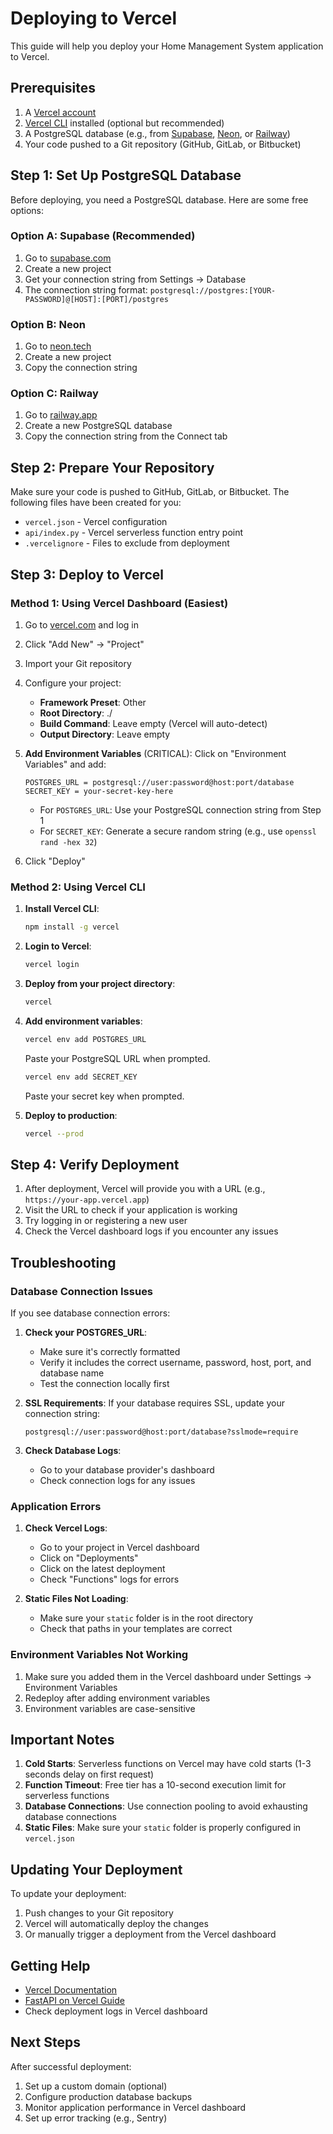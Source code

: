 # Deploying to Vercel

This guide will help you deploy your Home Management System application to Vercel.

## Prerequisites

1. A [Vercel account](https://vercel.com/signup)
2. [Vercel CLI](https://vercel.com/cli) installed (optional but recommended)
3. A PostgreSQL database (e.g., from [Supabase](https://supabase.com/), [Neon](https://neon.tech/), or [Railway](https://railway.app/))
4. Your code pushed to a Git repository (GitHub, GitLab, or Bitbucket)

## Step 1: Set Up PostgreSQL Database

Before deploying, you need a PostgreSQL database. Here are some free options:

### Option A: Supabase (Recommended)
1. Go to [supabase.com](https://supabase.com/)
2. Create a new project
3. Get your connection string from Settings → Database
4. The connection string format: `postgresql://postgres:[YOUR-PASSWORD]@[HOST]:[PORT]/postgres`

### Option B: Neon
1. Go to [neon.tech](https://neon.tech/)
2. Create a new project
3. Copy the connection string

### Option C: Railway
1. Go to [railway.app](https://railway.app/)
2. Create a new PostgreSQL database
3. Copy the connection string from the Connect tab

## Step 2: Prepare Your Repository

Make sure your code is pushed to GitHub, GitLab, or Bitbucket. The following files have been created for you:

- `vercel.json` - Vercel configuration
- `api/index.py` - Vercel serverless function entry point
- `.vercelignore` - Files to exclude from deployment

## Step 3: Deploy to Vercel

### Method 1: Using Vercel Dashboard (Easiest)

1. Go to [vercel.com](https://vercel.com/) and log in
2. Click "Add New" → "Project"
3. Import your Git repository
4. Configure your project:
   - **Framework Preset**: Other
   - **Root Directory**: ./
   - **Build Command**: Leave empty (Vercel will auto-detect)
   - **Output Directory**: Leave empty

5. **Add Environment Variables** (CRITICAL):
   Click on "Environment Variables" and add:
   
   ```
   POSTGRES_URL = postgresql://user:password@host:port/database
   SECRET_KEY = your-secret-key-here
   ```
   
   - For `POSTGRES_URL`: Use your PostgreSQL connection string from Step 1
   - For `SECRET_KEY`: Generate a secure random string (e.g., use `openssl rand -hex 32`)

6. Click "Deploy"

### Method 2: Using Vercel CLI

1. **Install Vercel CLI**:
   ```bash
   npm install -g vercel
   ```

2. **Login to Vercel**:
   ```bash
   vercel login
   ```

3. **Deploy from your project directory**:
   ```bash
   vercel
   ```

4. **Add environment variables**:
   ```bash
   vercel env add POSTGRES_URL
   ```
   Paste your PostgreSQL URL when prompted.
   
   ```bash
   vercel env add SECRET_KEY
   ```
   Paste your secret key when prompted.

5. **Deploy to production**:
   ```bash
   vercel --prod
   ```

## Step 4: Verify Deployment

1. After deployment, Vercel will provide you with a URL (e.g., `https://your-app.vercel.app`)
2. Visit the URL to check if your application is working
3. Try logging in or registering a new user
4. Check the Vercel dashboard logs if you encounter any issues

## Troubleshooting

### Database Connection Issues

If you see database connection errors:

1. **Check your POSTGRES_URL**:
   - Make sure it's correctly formatted
   - Verify it includes the correct username, password, host, port, and database name
   - Test the connection locally first

2. **SSL Requirements**:
   If your database requires SSL, update your connection string:
   ```
   postgresql://user:password@host:port/database?sslmode=require
   ```

3. **Check Database Logs**:
   - Go to your database provider's dashboard
   - Check connection logs for any issues

### Application Errors

1. **Check Vercel Logs**:
   - Go to your project in Vercel dashboard
   - Click on "Deployments"
   - Click on the latest deployment
   - Check "Functions" logs for errors

2. **Static Files Not Loading**:
   - Make sure your `static` folder is in the root directory
   - Check that paths in your templates are correct

### Environment Variables Not Working

1. Make sure you added them in the Vercel dashboard under Settings → Environment Variables
2. Redeploy after adding environment variables
3. Environment variables are case-sensitive

## Important Notes

1. **Cold Starts**: Serverless functions on Vercel may have cold starts (1-3 seconds delay on first request)
2. **Function Timeout**: Free tier has a 10-second execution limit for serverless functions
3. **Database Connections**: Use connection pooling to avoid exhausting database connections
4. **Static Files**: Make sure your `static` folder is properly configured in `vercel.json`

## Updating Your Deployment

To update your deployment:

1. Push changes to your Git repository
2. Vercel will automatically deploy the changes
3. Or manually trigger a deployment from the Vercel dashboard

## Getting Help

- [Vercel Documentation](https://vercel.com/docs)
- [FastAPI on Vercel Guide](https://vercel.com/guides/deploying-fastapi-with-vercel)
- Check deployment logs in Vercel dashboard

## Next Steps

After successful deployment:

1. Set up a custom domain (optional)
2. Configure production database backups
3. Monitor application performance in Vercel dashboard
4. Set up error tracking (e.g., Sentry)
